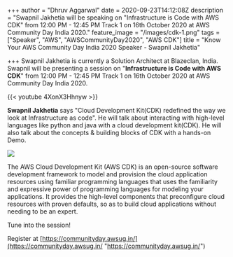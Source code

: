 +++
author = "Dhruv Aggarwal"
date = 2020-09-23T14:12:08Z
description = "Swapnil Jakhetia will be speaking on \"Infrastructure is Code with AWS CDK\"  from 12:00 PM - 12:45 PM Track 1 on 16th October 2020 at AWS Community Day India 2020."
feature_image = "/images/cdk-1.png"
tags = ["Speaker", "AWS", "AWSCommunityDay2020", "AWS CDK"]
title = "Know Your AWS Community Day India 2020 Speaker - Swapnil Jakhetia"

+++
Swapnil Jakhetia is currently a Solution Architect at Blazeclan, India. Swapnil will be presenting a session on "**Infrastructure is Code with AWS CDK**" from 12:00 PM - 12:45 PM Track 1 on 16th October 2020 at AWS Community Day India 2020.

{{< youtube 4XonX3Hhnyw >}}

**Swapnil Jakhetia** says "Cloud Development Kit(CDK) redefined the way we look at Infrastructure as code". He will talk about interacting with high-level languages like python and java with a cloud development kit(CDK). He will also talk about the concepts & building blocks of CDK with a hands-on Demo.

![](/images/cdk-1.png)

The AWS Cloud Development Kit (AWS CDK) is an open-source software development framework to model and provision the cloud application resources using familiar programming languages that uses the familiarity and expressive power of programming languages for modeling your applications. It provides the high-level components that preconfigure cloud resources with proven defaults, so as to build cloud applications without needing to be an expert.

Tune into the session!

Register at [https://communityday.awsug.in/](https://communityday.awsug.in/ "https://communityday.awsug.in/")